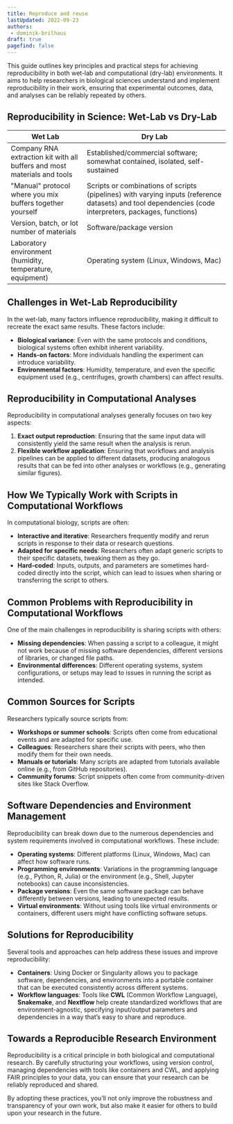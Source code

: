 ```yaml
---
title: Reproduce and reuse
lastUpdated: 2022-09-23
authors:
 - dominik-brilhaus
draft: true
pagefind: false
---
```


This guide outlines key principles and practical steps for achieving reproducibility in both wet-lab and computational (dry-lab) environments. It aims to help researchers in biological sciences understand and implement reproducibility in their work, ensuring that experimental outcomes, data, and analyses can be reliably repeated by others.

## Reproducibility in Science: Wet-Lab vs Dry-Lab

| Wet Lab | Dry Lab |
| ------- | ------- |
| Company RNA extraction kit with all buffers and most materials and tools | Established/commercial software; somewhat contained, isolated, self-sustained |
| "Manual" protocol where you mix buffers together yourself | Scripts or combinations of scripts (pipelines) with varying inputs (reference datasets) and tool dependencies (code interpreters, packages, functions) |
| Version, batch, or lot number of materials | Software/package version |
| Laboratory environment (humidity, temperature, equipment) | Operating system (Linux, Windows, Mac) |

## Challenges in Wet-Lab Reproducibility

In the wet-lab, many factors influence reproducibility, making it difficult to recreate the exact same results. These factors include:

- **Biological variance**: Even with the same protocols and conditions, biological systems often exhibit inherent variability.
- **Hands-on factors**: More individuals handling the experiment can introduce variability.
- **Environmental factors**: Humidity, temperature, and even the specific equipment used (e.g., centrifuges, growth chambers) can affect results.

## Reproducibility in Computational Analyses

Reproducibility in computational analyses generally focuses on two key aspects:

1. **Exact output reproduction**: Ensuring that the same input data will consistently yield the same result when the analysis is rerun.
2. **Flexible workflow application**: Ensuring that workflows and analysis pipelines can be applied to different datasets, producing analogous results that can be fed into other analyses or workflows (e.g., generating similar figures).

## How We Typically Work with Scripts in Computational Workflows

In computational biology, scripts are often:

- **Interactive and iterative**: Researchers frequently modify and rerun scripts in response to their data or research questions.
- **Adapted for specific needs**: Researchers often adapt generic scripts to their specific datasets, tweaking them as they go.
- **Hard-coded**: Inputs, outputs, and parameters are sometimes hard-coded directly into the script, which can lead to issues when sharing or transferring the script to others.

## Common Problems with Reproducibility in Computational Workflows

One of the main challenges in reproducibility is sharing scripts with others:

- **Missing dependencies**: When passing a script to a colleague, it might not work because of missing software dependencies, different versions of libraries, or changed file paths.
- **Environmental differences**: Different operating systems, system configurations, or setups may lead to issues in running the script as intended.

## Common Sources for Scripts

Researchers typically source scripts from:

- **Workshops or summer schools**: Scripts often come from educational events and are adapted for specific use.
- **Colleagues**: Researchers share their scripts with peers, who then modify them for their own needs.
- **Manuals or tutorials**: Many scripts are adapted from tutorials available online (e.g., from GitHub repositories).
- **Community forums**: Script snippets often come from community-driven sites like Stack Overflow.

## Software Dependencies and Environment Management

Reproducibility can break down due to the numerous dependencies and system requirements involved in computational workflows. These include:

- **Operating systems**: Different platforms (Linux, Windows, Mac) can affect how software runs.
- **Programming environments**: Variations in the programming language (e.g., Python, R, Julia) or the environment (e.g., Shell, Jupyter notebooks) can cause inconsistencies.
- **Package versions**: Even the same software package can behave differently between versions, leading to unexpected results.
- **Virtual environments**: Without using tools like virtual environments or containers, different users might have conflicting software setups.

## Solutions for Reproducibility

Several tools and approaches can help address these issues and improve reproducibility:

- **Containers**: Using Docker or Singularity allows you to package software, dependencies, and environments into a portable container that can be executed consistently across different systems.
- **Workflow languages**: Tools like **CWL** (Common Workflow Language), **Snakemake**, and **Nextflow** help create standardized workflows that are environment-agnostic, specifying input/output parameters and dependencies in a way that’s easy to share and reproduce.

## Towards a Reproducible Research Environment

Reproducibility is a critical principle in both biological and computational research. By carefully structuring your workflows, using version control, managing dependencies with tools like containers and CWL, and applying FAIR principles to your data, you can ensure that your research can be reliably reproduced and shared.

By adopting these practices, you’ll not only improve the robustness and transparency of your own work, but also make it easier for others to build upon your research in the future.

